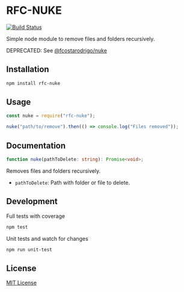 # RFC-NUKE

[![Build Status](https://travis-ci.org/fcostarodrigo/rfc-nuke.svg?branch=master)](https://travis-ci.org/fcostarodrigo/rfc-nuke)

Simple node module to remove files and folders recursively.

DEPRECATED: See [@fcostarodrigo/nuke](https://www.npmjs.com/package/@fcostarodrigo/nuke)

## Installation

```bash
npm install rfc-nuke
```

## Usage

```javascript
const nuke = require("rfc-nuke");

nuke("path/to/remove").then(() => console.log("Files removed"));
```

## Documentation

```typescript
function nuke(pathToDelete: string): Promise<void>;
```

Removes files and folders recursively.

* `pathToDelete`: Path with folder or file to delete.

## Development

Full tests with coverage

```bash
npm test
```

Unit tests and watch for changes

```bash
npm run unit-test
```

## License

[MIT License](http://www.opensource.org/licenses/mit-license.php)
